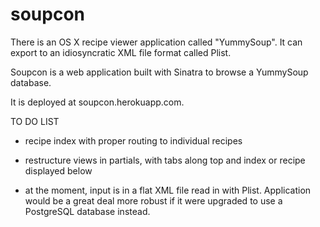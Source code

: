 soupcon
=======

There is an OS X recipe viewer application called "YummySoup".  It can export to an idiosyncratic XML file format
called Plist.

Soupcon is a web application built with Sinatra to browse a YummySoup database.

It is deployed at soupcon.herokuapp.com.

TO DO LIST

* recipe index with proper routing to individual recipes

* restructure views in partials, with tabs along top and index or recipe displayed below

* at the moment, input is in a flat XML file read in with Plist.  Application would be a great deal more
robust if it were upgraded to use a PostgreSQL database instead.